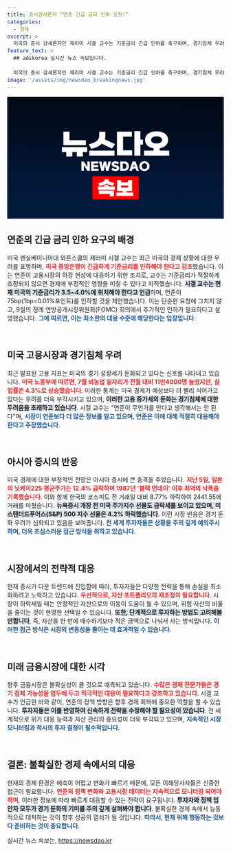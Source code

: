 ```yaml
---
title: 증시강세론자 “연준 긴급 금리 인하 요청!”
categories:
  - 경제
excerpt: >
  미국의 증시 강세론자인 제러미 시겔 교수는 기준금리 긴급 인하를 촉구하며, 경기침체 우려가 높아진 상황에서 연준의 즉각적인 대응을 요구하고 있습니다. 아시아 증시는 폭락하는 등 글로벌 시장이 흔들리고 있습니다.
feature_text: >
  ## adskorea 실시간 뉴스 속보입니다.

  미국의 증시 강세론자인 제러미 시겔 교수는 기준금리 긴급 인하를 촉구하며, 경기침체 우려가 높아진 상황에서 연준의 즉각적인 대응을 요구하고 있습니다. 아시아 증시는 폭락하는 등 글로벌 시장이 흔들리고 있습니다.
image: '/assets/img/newsdao_breakingnews.jpg'
---
```


<p><img src="/assets/img/newsdao_breakingnews.jpg" alt="adskorea 속보" /></p>

<h2 data-ke-size="size26">연준의 긴급 금리 인하 요구의 배경</h2>

<p data-ke-size="size16">미국 펜실베이니아대 와튼스쿨의 제러미 시겔 교수는 최근 미국의 경제 상황에 대한 우려를 표명하며, <b><span style="color: #ee2323;">미국 중앙은행이 긴급하게 기준금리를 인하해야 한다고 강조</span></b>했습니다. 이는 연준이 고용시장의 하강 현상에 대응하기 위한 조치로, 교수는 기준금리가 적절하게 조정되지 않으면 경제에 부정적인 영향을 미칠 수 있다고 지적했습니다. <b><span style="background-color: #21538527;">시겔 교수는 현재 미국의 기준금리가 3.5~4.0%에 위치해야 한다고 언급</span></b>하며, 연준이 75bp(1bp=0.01%포인트)를 인하할 것을 제안했습니다. 이는 단순한 요청에 그치지 않고, 9월의 정례 연방공개시장위원회(FOMC) 회의에서 추가적인 인하가 필요하다고 설명했습니다. <b><span style="color: #1a5490;">그에 따르면, 이는 최소한의 대응 수준에 해당한다는 입장입니다</span></b>.</p>

<p data-ke-size="size16">&nbsp;</p>

<h2 data-ke-size="size26">미국 고용시장과 경기침체 우려</h2>

<p data-ke-size="size16">최근 발표된 고용 지표는 미국의 경기 성장세가 둔화되고 있다는 신호를 나타내고 있습니다. <b><span style="color: #ee2323;">미국 노동부에 따르면, 7월 비농업 일자리가 전월 대비 11만4000명 늘었지만, 실업률은 4.3%로 상승했습니다</span></b>. 이러한 통계는 미국 경제가 예상보다 더 빨리 식어가고 있다는 우려를 더욱 부각시키고 있으며, <b><span style="background-color: #21538527;">이러한 고용 증가세의 둔화는 경기침체에 대한 두려움을 초래하고 있습니다</span></b>. 시겔 교수는 "연준이 무언가를 안다고 생각해서는 안 된다"며, <b><span style="color: #1a5490;">시장이 연준보다 더 많은 정보를 알고 있으며, 연준은 이에 대해 적절히 대응해야 한다고 주장했습니다</span></b>.</p>

<p data-ke-size="size16">&nbsp;</p>

<h2 data-ke-size="size26">아시아 증시의 반응</h2>

<p data-ke-size="size16">미국 경제에 대한 부정적인 전망은 아시아 증시에 큰 충격을 주었습니다. <b><span style="color: #ee2323;">지난 5일, 일본의 닛케이225 평균주가는 12.4% 급락하며 1987년 '블랙 먼데이' 이후 최악의 낙폭을 기록했습니다</span></b>. 이와 함께 한국의 코스피도 전 거래일 대비 8.77% 하락하여 2441.55에 거래를 마쳤습니다. <b><span style="background-color: #21538527;">뉴욕증시 개장 전 미국 주가지수 선물도 급락세를 보이고 있으며, 미 스탠더드푸어스(S&P) 500 지수 선물은 4.2% 하락했습니다</span></b>. 이런 시장 반응은 경기 둔화 우려가 심화되고 있음을 보여줍니다. <b><span style="color: #1a5490;">전 세계 투자자들은 상황을 주의 깊게 예의주시하며, 더욱 조심스러운 접근 방식을 취하고 있습니다</span></b>.</p>

<p data-ke-size="size16">&nbsp;</p>

<h2 data-ke-size="size26">시장에서의 전략적 대응</h2>

<p data-ke-size="size16">현재 증시가 다운 트렌드에 진입함에 따라, 투자자들은 다양한 전략을 통해 손실을 최소화하려고 노력하고 있습니다. <b><span style="color: #ee2323;">우선적으로, 자산 포트폴리오의 재조정이 필요합니다</span></b>. 시장이 하락세일 때는 안정적인 자산으로의 이동이 도움이 될 수 있으며, 위험 자산의 비율을 줄이는 것이 현명한 선택일 수 있습니다. <b><span style="background-color: #21538527;">또한, 단계적으로 투자하는 방법도 고려해볼 만합니다</span></b>, 즉, 자산을 한 번에 매수하기보다 적은 금액으로 나눠서 사는 방식입니다. <b><span style="color: #1a5490;">이러한 접근 방식은 시장의 변동성을 줄이는 데 효과적일 수 있습니다</span></b>.</p>

<p data-ke-size="size16">&nbsp;</p>

<h2 data-ke-size="size26">미래 금융시장에 대한 시각</h2>

<p data-ke-size="size16">향후 금융시장은 불확실성이 클 것으로 예측되고 있습니다. <b><span style="color: #ee2323;">수많은 경제 전문가들은 경기 침체 가능성을 염두에 두고 적극적인 대응이 필요하다고 강조하고 있습니다</span></b>. 시겔 교수가 언급한 바와 같이, 연준의 정책 방향은 향후 경제 회복에 중요한 역할을 할 수 있습니다. <b><span style="background-color: #21538527;">투자자들은 이를 반영하여 신속하게 전략을 수정해야 할 필요성이 있습니다</span></b>. 전 세계적으로 위기 대응 능력과 자산 관리의 중요성이 더욱 부각되고 있으며, <b><span style="color: #1a5490;">지속적인 시장 모니터링과 적시의 투자 결정이 필수적입니다</span></b>.</p>

<p data-ke-size="size16">&nbsp;</p>

<h2 data-ke-size="size26">결론: 불확실한 경제 속에서의 대응</h2>

<p data-ke-size="size16">현재의 경제 환경은 예측이 어렵고 변화가 빠르기 때문에, 모든 이해당사자들은 신중한 접근이 필요합니다. <b><span style="color: #ee2323;">연준의 정책 변화와 고용시장 데이터는 지속적으로 모니터링 되어야 하며</span></b>, 이러한 정보에 따라 빠르게 대응할 수 있는 전략이 요구됩니다. <b><span style="background-color: #21538527;">투자자와 정책 입안자 모두가 경기 둔화의 기미를 주의 깊게 살펴봐야 합니다</span></b>. 불확실한 경제 속에서 능동적으로 대처하는 것이 향후 성공의 열쇠가 될 것입니다. <b><span style="color: #1a5490;">따라서, 현재 위해 행동하는 것보다 준비하는 것이 중요합니다</span></b>.</p>
실시간 뉴스 속보는, <a href="https://newsdao.kr" rel="dofollow">https://newsdao.kr</a>


